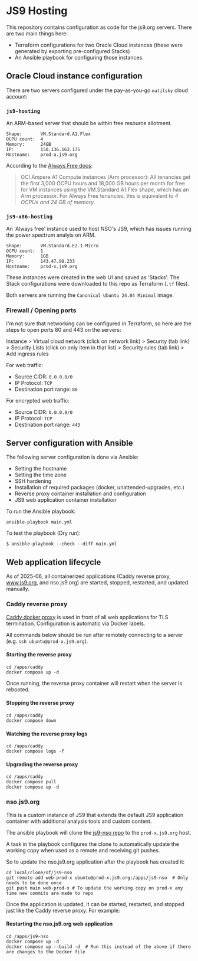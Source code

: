 # JS9 Hosting

This repository contains configuration as code for the js9.org servers. There are two main things here:

- Terraform configurations for two Oracle Cloud instances (these were generated by exporting pre-configured Stacks)
- An Ansible playbook for configuring those instances.

## Oracle Cloud instance configuration

There are two servers configured under the pay-as-you-go `matilsky` cloud account:

### `js9-hosting`

An ARM-based server that should be within free resource allotment.

```
Shape:       VM.Standard.A1.Flex
OCPU count:  4
Memory:      24GB
IP:          150.136.163.175
Hostname:    prod-a.js9.org
```

According to the [Always Free docs](https://docs.oracle.com/en-us/iaas/Content/FreeTier/freetier_topic-Always_Free_Resources.htm):
  > OCI Ampere A1 Compute instances (Arm processor): All tenancies get the first 3,000 OCPU hours and 18,000 GB hours per month for free for VM instances using the VM.Standard.A1.Flex shape, which has an Arm processor. For Always Free tenancies, this is equivalent to _4 OCPUs and 24 GB of memory_.

### `js9-x86-hosting`

An 'Always free' instance used to host NSO's JS9, which has issues running the power spectrum analyis on ARM.

```
Shape:       VM.Standard.E2.1.Micro
OCPU count:  1
Memory:      1GB
IP:          143.47.98.233
Hostname:    prod-x.js9.org
```

These instances were created in the web UI and saved as 'Stacks'. The Stack configurations were downloaded to this repo as Terraform (`.tf` files).

Both servers are running the `Canonical Ubuntu 24.04 Minimal` image.

### Firewall / Opening ports

I'm not sure that networking can be configured in Terraform, so here are the steps to open ports 80 and 443 on the servers:

Instance > Virtual cloud network (click on network link) > Security (tab link) > Security Lists (click on only item in that list) > Security rules (tab link) > Add ingress rules

For web traffic:

- Source CIDR: `0.0.0.0/0`
- IP Protocol: `TCP`
- Destination port range: `80`

For encrypted web traffic:

- Source CIDR: `0.0.0.0/0`
- IP Protocol: `TCP`
- Destination port range: `443`

## Server configuration with Ansible

The following server configuration is done via Ansible:

- Setting the hostname
- Setting the time zone
- SSH hardening
- Installation of required packages (docker, unattended-upgrades, etc.)
- Reverse proxy container installation and configuration
- JS9 web application container installation

To run the Ansible playbook:

```
ansible-playbook main.yml
```

To test the playbook (Dry run):

```
$ ansible-playbook --check --diff main.yml
```

## Web application lifecycle

As of 2025-06, all containerized applications (Caddy reverse proxy, www.js9.org, and nso.js9.org) are started, stopped, restarted, and updated manually.

### Caddy reverse proxy

[Caddy docker proxy](https://github.com/lucaslorentz/caddy-docker-proxy) is used in front of all web applications for TLS termination. Configuration is automatic via Docker labels.

All commands below should be run after remotely connecting to a server (e.g. `ssh ubuntu@prod-x.js9.org`).

#### Starting the reverse proxy

```
cd /apps/caddy
docker compose up -d
```

Once running, the reverse proxy container will restart when the server is rebooted.

#### Stopping the reverse proxy

```
cd /apps/caddy
docker compose down
```

#### Watching the reverse proxy logs

```
cd /apps/caddy
docker compose logs -f
```

#### Upgrading the reverse proxy

```
cd /apps/caddy
docker compose pull
docker compose up -d
```

### nso.js9.org

This is a custom instance of JS9 that extends the default JS9 application container with additional analysis tools and custom content.

The ansible playbook will clone the [js9-nso repo](https://github.com/js9-software/js9-nso) to the `prod-x.js9.org` host.

A task in the playbook configures the clone to automatically update the working copy when used as a remote and receiving git pushes.

So to update the nso.js9.org application after the playbook has created it:

```
cd local/clone/of/js9-nso
git remote add web-prod-x ubuntu@prod-x.js9.org:/apps/js9-nso  # Only needs to be done once
git push main web-prod-x # To update the working copy on prod-x any time new commits are made to repo
```

Once the application is updated, it can be started, restarted, and stopped just like the Caddy reverse proxy. For example:

#### Restarting the nso.js9.org web application

```
cd /apps/js9-nso
docker compose up -d
docker compose up --build -d  # Run this instead of the above if there are changes to the Docker file
```
